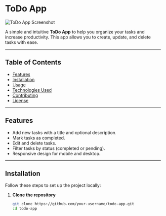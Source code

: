 # ToDo App

![ToDo App Screenshot](https://github.com/user-attachments/assets/ab096549-4726-4abc-ba7e-c07862efe739)

A simple and intuitive **ToDo App** to help you organize your tasks and increase productivity. This app allows you to create, update, and delete tasks with ease.

---

## Table of Contents

- [Features](#features)
- [Installation](#installation)
- [Usage](#usage)
- [Technologies Used](#technologies-used)
- [Contributing](#contributing)
- [License](#license)

---

## Features

- Add new tasks with a title and optional description.
- Mark tasks as completed.
- Edit and delete tasks.
- Filter tasks by status (completed or pending).
- Responsive design for mobile and desktop.

---

## Installation

Follow these steps to set up the project locally:

1. **Clone the repository**
   ```bash
   git clone https://github.com/your-username/todo-app.git
   cd todo-app

